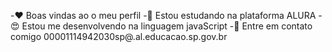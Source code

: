 -❤️ Boas vindas ao o meu perfil 
-🌹 Estou estudando na plataforma ALURA 
-😍 Estou me desenvolvendo na linguagem
javaScript
-🍒 Entre em contato comigo 
00001114942030sp@.al.educacao.sp.gov.br

<!---
Zamim07/Zamim07 is a ✨ special ✨ repository because its `README.md` (this file) appears on your GitHub profile.
You can click the Preview link to take a look at your changes.
--->
